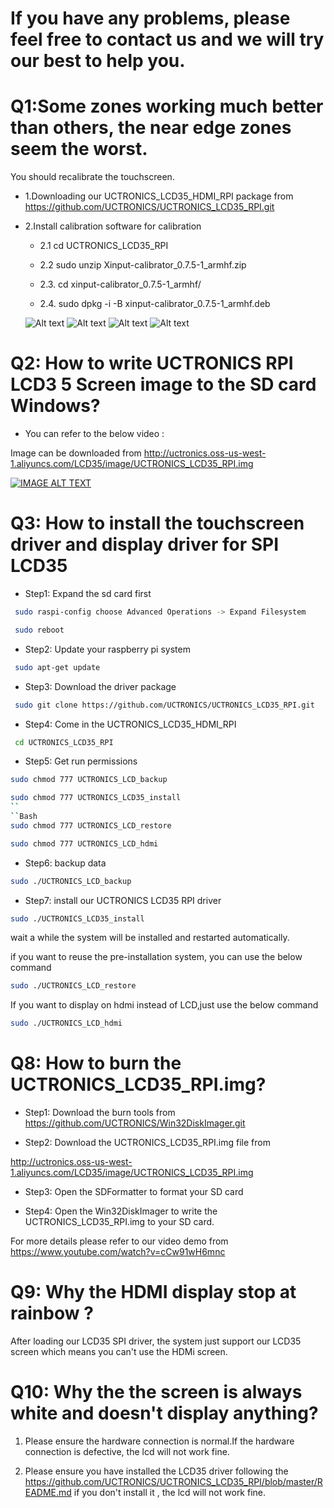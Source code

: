 # If you have any problems, please feel free to contact us and we will try our best to help you.

# Q1:Some zones working much better than others, the near edge zones seem the worst.
 
You should recalibrate the touchscreen. 

- 1.Downloading our UCTRONICS_LCD35_HDMI_RPI package from https://github.com/UCTRONICS/UCTRONICS_LCD35_RPI.git

- 2.Install calibration software for calibration

  - 2.1 cd UCTRONICS_LCD35_RPI
  
  - 2.2 sudo unzip Xinput-calibrator_0.7.5-1_armhf.zip
  
  - 2.3. cd xinput-calibrator_0.7.5-1_armhf/
  
  - 2.4. sudo dpkg -i -B xinput-calibrator_0.7.5-1_armhf.deb
  
  ![Alt text](https://github.com/UCTRONICS/UCTRONICS_LCD35_HDMI_RPI/blob/master/image/1.jpeg)
  ![Alt text](https://github.com/UCTRONICS/UCTRONICS_LCD35_HDMI_RPI/blob/master/image/2.jpeg)
  ![Alt text](https://github.com/UCTRONICS/UCTRONICS_LCD35_HDMI_RPI/blob/master/image/3.jpeg)
  ![Alt text](https://github.com/UCTRONICS/UCTRONICS_LCD35_HDMI_RPI/blob/master/image/4.jpeg)
  
 
 # Q2: How to write UCTRONICS RPI LCD3 5 Screen image to the SD card Windows?
 
 - You can refer to the below video :
 
 Image can be downloaded from http://uctronics.oss-us-west-1.aliyuncs.com/LCD35/image/UCTRONICS_LCD35_RPI.img
 
 [![IMAGE ALT TEXT](https://github.com/UCTRONICS/UCTRONICS_LCD35_RPI/blob/master/image/5.jpeg)](https://youtu.be/cCw91wH6mnc "How to write UCTRONICS SPI LCD3 5 Screen image to the SD card Windows The Raspberry Pi Beginners Guide")

# Q3: How to install the touchscreen driver and display driver for SPI LCD35 

- Step1: Expand the sd card first
```Bash
 sudo raspi-config choose Advanced Operations -> Expand Filesystem
```
```Bash
 sudo reboot
```

- Step2: Update your raspberry pi system
```Bash
 sudo apt-get update
```
- Step3: Download the driver package
```Bash
 sudo git clone https://github.com/UCTRONICS/UCTRONICS_LCD35_RPI.git
```

- Step4: Come in the UCTRONICS_LCD35_HDMI_RPI
```Bash
 cd UCTRONICS_LCD35_RPI
```
- Step5: Get run permissions
```Bash
sudo chmod 777 UCTRONICS_LCD_backup
```
```Bash
sudo chmod 777 UCTRONICS_LCD35_install
``
``Bash
sudo chmod 777 UCTRONICS_LCD_restore
```
```Bash
sudo chmod 777 UCTRONICS_LCD_hdmi
```

- Step6: backup data
```Bash
sudo ./UCTRONICS_LCD_backup
```
- Step7: install our UCTRONICS LCD35 RPI driver
```Bash
sudo ./UCTRONICS_LCD35_install
```
wait a while the system will be installed and restarted automatically.

if you want to reuse the pre-installation system, you can use the below command
```Bash
sudo ./UCTRONICS_LCD_restore
```
If you want to display on hdmi instead of LCD,just use the below command
```Bash
sudo ./UCTRONICS_LCD_hdmi
```
# Q8: How to burn the UCTRONICS_LCD35_RPI.img?

- Step1: Download the burn tools from https://github.com/UCTRONICS/Win32DiskImager.git 

- Step2: Download the UCTRONICS_LCD35_RPI.img file from 

 http://uctronics.oss-us-west-1.aliyuncs.com/LCD35/image/UCTRONICS_LCD35_RPI.img 

- Step3: Open the SDFormatter to format your SD card 

- Step4: Open the Win32DiskImager to write the  UCTRONICS_LCD35_RPI.img to your SD card.

 For more details please refer to our video demo from https://www.youtube.com/watch?v=cCw91wH6mnc 

# Q9: Why the HDMI display stop at rainbow ?

After loading our LCD35 SPI driver, the system just support our LCD35 screen which means you can't use the HDMi screen.

# Q10: Why the the screen is always white and doesn't display anything?

1. Please ensure the hardware connection is normal.If the hardware connection is defective, the lcd will not work fine.

2. Please ensure you have installed the LCD35 driver following the 
https://github.com/UCTRONICS/UCTRONICS_LCD35_RPI/blob/master/README.md
if you don't install it , the lcd will not work fine.
 
   




 
 
 
